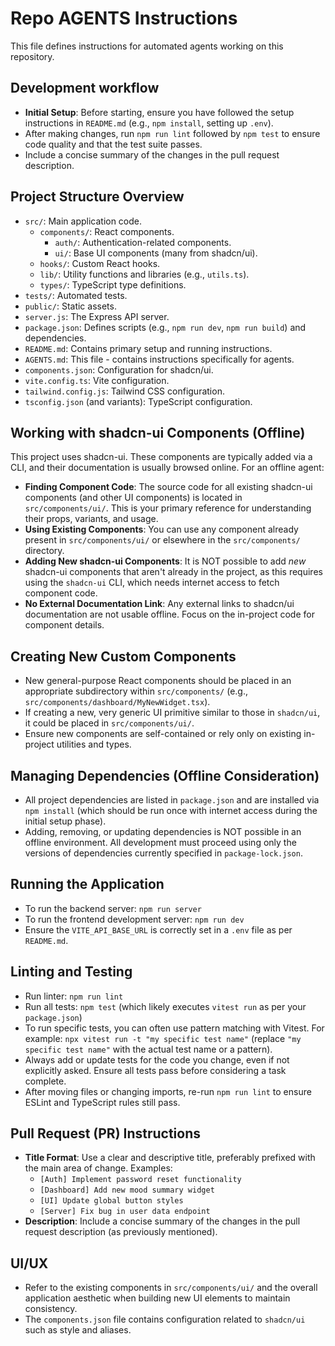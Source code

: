 # Repo AGENTS Instructions

This file defines instructions for automated agents working on this repository.

## Development workflow

- **Initial Setup**: Before starting, ensure you have followed the setup instructions in `README.md` (e.g., `npm install`, setting up `.env`).
- After making changes, run `npm run lint` followed by `npm test` to ensure code quality and that the test suite passes.
- Include a concise summary of the changes in the pull request description.

## Project Structure Overview

- `src/`: Main application code.
  - `components/`: React components.
    - `auth/`: Authentication-related components.
    - `ui/`: Base UI components (many from shadcn/ui).
  - `hooks/`: Custom React hooks.
  - `lib/`: Utility functions and libraries (e.g., `utils.ts`).
  - `types/`: TypeScript type definitions.
- `tests/`: Automated tests.
- `public/`: Static assets.
- `server.js`: The Express API server.
- `package.json`: Defines scripts (e.g., `npm run dev`, `npm run build`) and dependencies.
- `README.md`: Contains primary setup and running instructions.
- `AGENTS.md`: This file - contains instructions specifically for agents.
- `components.json`: Configuration for shadcn/ui.
- `vite.config.ts`: Vite configuration.
- `tailwind.config.js`: Tailwind CSS configuration.
- `tsconfig.json` (and variants): TypeScript configuration.

## Working with shadcn-ui Components (Offline)

This project uses shadcn-ui. These components are typically added via a CLI, and their documentation is usually browsed online. For an offline agent:

- **Finding Component Code**: The source code for all existing shadcn-ui components (and other UI components) is located in `src/components/ui/`. This is your primary reference for understanding their props, variants, and usage.
- **Using Existing Components**: You can use any component already present in `src/components/ui/` or elsewhere in the `src/components/` directory.
- **Adding New shadcn-ui Components**: It is NOT possible to add *new* shadcn-ui components that aren't already in the project, as this requires using the `shadcn-ui` CLI, which needs internet access to fetch component code.
- **No External Documentation Link**: Any external links to shadcn/ui documentation are not usable offline. Focus on the in-project code for component details.

## Creating New Custom Components

- New general-purpose React components should be placed in an appropriate subdirectory within `src/components/` (e.g., `src/components/dashboard/MyNewWidget.tsx`).
- If creating a new, very generic UI primitive similar to those in `shadcn/ui`, it could be placed in `src/components/ui/`.
- Ensure new components are self-contained or rely only on existing in-project utilities and types.

## Managing Dependencies (Offline Consideration)

- All project dependencies are listed in `package.json` and are installed via `npm install` (which should be run once with internet access during the initial setup phase).
- Adding, removing, or updating dependencies is NOT possible in an offline environment. All development must proceed using only the versions of dependencies currently specified in `package-lock.json`.

## Running the Application

- To run the backend server: `npm run server`
- To run the frontend development server: `npm run dev`
- Ensure the `VITE_API_BASE_URL` is correctly set in a `.env` file as per `README.md`.

## Linting and Testing

- Run linter: `npm run lint`
- Run all tests: `npm test` (which likely executes `vitest run` as per your `package.json`)
- To run specific tests, you can often use pattern matching with Vitest. For example: `npx vitest run -t "my specific test name"` (replace `"my specific test name"` with the actual test name or a pattern).
- Always add or update tests for the code you change, even if not explicitly asked. Ensure all tests pass before considering a task complete.
- After moving files or changing imports, re-run `npm run lint` to ensure ESLint and TypeScript rules still pass.

## Pull Request (PR) Instructions

- **Title Format**: Use a clear and descriptive title, preferably prefixed with the main area of change. Examples:
  - `[Auth] Implement password reset functionality`
  - `[Dashboard] Add new mood summary widget`
  - `[UI] Update global button styles`
  - `[Server] Fix bug in user data endpoint`
- **Description**: Include a concise summary of the changes in the pull request description (as previously mentioned).

## UI/UX

- Refer to the existing components in `src/components/ui/` and the overall application aesthetic when building new UI elements to maintain consistency.
- The `components.json` file contains configuration related to `shadcn/ui` such as style and aliases.
